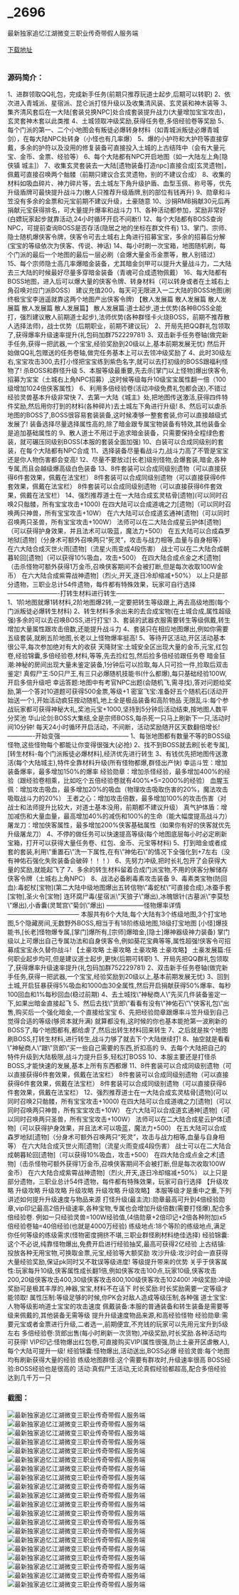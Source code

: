 # _2696
最新独家追忆江湖微变三职业传奇带假人服务端
<br/></br>
[下载地址](https://www.uuid2.com/2696.html "下载地址")
<br/></br>
<h3>源码简介：</h3>
<p>1、进群领取QQ礼包，完成新手任务(前期只推荐玩道士起步,后期可以转职)
2、依次进入青城派、星宿派、昆仑派打怪升级以及收集清风装、玄灵装和神木装等
3、集齐清风套后在一大陆[套装兑换NPC]处合成套装提升战力(大量增加宝宝攻击)，玄灵套神木套以此类推
4、土城领取冲级奖励,获得任务卷,多倍经验卷等奖励
5、每个门派的第一、二个小地图会有叛徒必爆转身材料（如青城派叛徒必爆青城剑），在每大陆NPC处转身（小怪也有几率爆）
5、爆的小护符和大护符等直接穿戴，多余的护符以及没用的修复装备可直接投入土城的上古结阵中（会有大量元宝、金币、金票、经验等）
6、每个大陆都有NPC开启地图（如一大陆左上角[隐侠镇 城主]）
7、收集玄灵套装去一大陆[遗物装备打造npc]直接合成[玄灵遗物]，佩戴可直接召唤两个骷髅（前期只建议合玄灵遗物，别的不建议合成）
8、收集的材料如吸血碎片、神力碎片等，去土城左下角升级护盾、血型玉佩、称号等，优先升级盾牌可最快提升战斗力(散人只推荐升级盾牌,别的部位有钱再升)
9、勋章和斗笠没有多余的金票和元宝前期不建议升级，土豪随意
10、沙捐RMB捐献30元后再捐献元宝获得排名，可大量提升爆率和战斗力
11、各种活动都参加，奖励非常好(白嫖玩家起步就靠活动,24小时循环开启不间断!)
12、每个大陆都有BOSS查询NPC，可提前查询BOSS是否存活(隐居之地的坐标在群文件有)
13、掌门、宗师、隐士随机爆侠客令牌，侠客令可去土城右上角进行招募宝宝，多余的招募后分解(宝宝的等级依次为侠客、传说、神话)
14、每小时刷一次宝箱，地图随机刷，每个门派的最后一个地图的最后一层必刷（会爆大量金币金票等，散人别错过）
15、每个宗师隐士高几率爆暗金装备，尤其暗金剑甲可以提升大量战斗力，二大陆去三大陆的时候最好尽量多穿暗金装备（青魂可合成遗物佩戴）
16、每大陆都有BOSS地图，进入后可以爆大量的侠客令牌、转身材料（可以转身或者在土城右上角召唤对应门派BOSS）
建议充值200，每天可无限进入一二大陆的BOSS地图(刷终极宝宝李逍遥就靠这两个地图产出侠客令牌)
【散人发展篇 散人发展篇 散人发展篇 散人发展篇 散人发展篇】
散人发展篇:道士起步,道士优势(各种BOSS全能打，强烈建议散人前期道士起步),法师优势(各种群怪卡火烧BOSS，前期不推荐散人选择法师)，战士优势（后期职业，前期不建议玩）
2、开局先把QQ群礼包领取了,获得爆率升级速率提升(礼包码加群752229781)
3、双击新手任务卷轴(做完新手任务,获得一把武器,一个宝宝,经验奖励到20级以上,基本前期发展无忧)
然后开始做QQ礼包赠送的任务卷轴,做完任务基本上可以去领冲级奖励了
4、此时30级左右,宝宝攻击300,去打小怪把宝宝练到紫色名字,就可以去打初级的BOSS跟福利怪物了!
杀BOSS和群怪升级
5、本服等级最重要,先去杀[掌门以上怪物]爆出侠客令,招募为宝宝（土城右上角NPC招募）,这时候等级每升10级宝宝属性翻一倍（100级增加1024倍侠客属性）
6、利用多倍经验卷(活动冲级免费礼包都会送),不错过经验灵兽基本升级非常快
7、去第一大陆《城主》处,把地图传送激活,获得四件特件奖励,然后用你打到的材料(各种碎片)去土城左下角进行升级!
8、然后可以虐杀地图的BOSS了,BOSS很容易套装装备,这时候凑够一整套套装,你可以直接越级式发展了!
装备选择尽量选择属性高的,除了暗金跟专属宝物装备有特效,其他装备全是追加基础属性的
9、散人道士不用过于追求暗金装备，只需要保持全程绿色套装，就可碾压同级别BOSS(本服的套装全面加强)
10、白装可以合成同级别的套装，在每个大陆都有NPC合成
11、选择装备尽量看战斗力,战斗力高了不管是宝宝还是你人物伤害都会变高!
12、尽量不要放过[长老]级别怪物,会爆套装,暗金,各种专属,而且会越级爆高级白色装备
13、8件套装可以合成同级别遗物（可以直接获得6件套效果，佩戴在法宝栏）
8件套装可以合成同级别遗物（可以直接获得6件套效果，佩戴在法宝栏）
8件套装可以合成同级别遗物（可以直接获得6件套效果，佩戴在法宝栏）
14、强烈推荐道士在一大陆合成玄灵枯骨[遗物](可以同时召唤2只骷髅，所有宝宝攻击+1000)
在四大陆可以合成道魂之力[遗物]（可以同时召唤两只神兽，所有宝宝攻击+10W）
在六大陆可以合成道玄通神[遗物]（可以同时召唤两只圣兽，所有宝宝攻击+100W）
法师可以在二大陆合成星云护体[遗物]（可以获得护身效果，并且法术可以吸蓝，魔法力+500）
在五大陆可以合成森罗地狱[遗物]（分身术可额外召唤两只“死灵”，攻击与战力相等,血量与自身相等）
在六大陆合成灭世火雨[遗物]（流星火雨变成4段伤害）
战士可以在二大陆合成朝暮轮回[遗物]（可以获得10%吸血，攻击+500）
在四大陆合成点金之术[遗物]（击杀怪物可额外获得1万金币,召唤侠客期间不会被打断,但是每次收取100W金币）
在六大陆合成紫霄战神遗物]（烈火,开天,逐日冷却缩减+50%）
以上只是部分遗物，三职业总计54件遗物，每件都有特殊效果，玩家可自行选择
————————-打转生材料进行转生—————————————————-
1、1阶地图就爆1转材料,2阶地图爆2转,一定要把转生等级跟上,再去高级地图(每个门派叛徒必爆转生材料)
2、转生材料多余出来的去合成宝物(在土城合成,属性超级强)多余的可以去召唤BOSS,进行打宝!
3、套装的武器衣服需要转生等级佩戴,转生增加大量属性跟攻击倍数,还能提升战斗力
4、套装只在相应地图爆出,例如你需要五级套装,就刷五阶地图,长老以上怪物爆率挺高!
5、等待开区活动,开区活动基本很公平,每次参加绝对有大的收获
天降财宝:土城安全区出现大量的金币,元宝,红包卷,经验锦囊,多倍经验卷,材料,等等,先去捡红包,然后捡多倍经验跟任务卷
暗金狂潮:神秘的房间出现大量未鉴定装备,1分钟后可以捡取,每人只可捡一件,捡取后双击鉴定!
真假尸王:50只尸王,有三只必爆随机技能书(什么都爆),每只基础经验100W,开启多倍升级吧
幸运答题:地图中有考官NPC出题(会随机飞,需寻找),答对问题给奖励,第一个答对10道题可获得500金票,等级+1
密室飞宝:准备好五个随机石(活动开始送一个),开始活动疯狂按动随机,地上全是极品装备和高阶物品
无限乱斗:每个参战玩家都可获得神秘大礼,奖池元宝+1000,坚持到5分钟后活动结束,按地图人数平分奖池
华山论剑:BOSS大集结,全是宗师BOSS,每杀死一只马上刷新下一只,活动时间10分钟!
每天24小时循环开启活动，不间断，活动奖励随开区天数翻倍增长!
————-开始变强———————————
1、每张地图都有数量不等的BOSS级怪物,这些怪物每个都能让你变得很强大(必抢)
2、找不到BOSS就去刷[长老专属],[转生材料-每个门派叛徒必爆材料],经济优先进行转生
3、有钱优先把地图传送激活(每个大陆城主),特件全靠材料升级(所有怪物都爆,群怪出产快)
幸运斗笠：增加装备爆率，最多增加150%的爆率
经验勋章：增加杀怪经验，最多增加400%的经验（跟经验卷相乘，比如吃个五倍经验卷就有400%*5=2000%的经验）
血腥玉佩：增加攻击吸血，最多增加20%的吸血（物理攻击吸取伤害的20%，魔法攻击吸取战斗力的20%）
王者之心：增加攻击倍数，最多增加100%的攻击伤害（对战士和法师提升比较大，对道士基本没用，前期都不建议升级）
真气护体盾：增加减伤和大量血量，最高增加40%的减伤和100%的生命（能大幅度提高战斗力）
屠龙刀：增加侠客属性，最多增加200%侠客基础属性（如果你有好的侠客就优先升级屠龙刀）
4、不停的做任务可以快速提高等级(每个地图底层每小时必定刷新宝箱，打开可以获得大量任务卷、红包、金币、元宝等材料)
5、打到暗金或者成套的套装,利用\”重置石\”洗一下属性,在有\”神佑石\”的情况下全强化到+7左右（没有神佑石强化失败装备会破碎！！！）
6、先努力冲级,把时长礼包开了会获得大量的奖励,就能起飞了
7、多余的转生材料留着合成门派宝物,不用的侠客分解储存侠客令牌（土城右上角NPC）
8、战法必备刷毒素攻击装备
9、毒素类宝物(防回血):毒蛇杖[宝物](第二大陆中级地图爆出五转信物\”毒蛇杖\”可直接合成),冰蚕手套[宝物],圣火令[宝物]
连环腐尸毒(星宿派\”天狼子\”爆出),冰魄银针(古墓派\”李莫愁\”爆出),小香囊(灵鹫宫\”菊剑\”爆出)
——————怪物爆率详情———————————–
本服共有6个大陆,每个大陆有3个练级地图,3个打宝地图,5个隐藏房间,无数野外BOSS,相当于有18阶练级地图,18级打宝地图
[小怪]爆技能书,[长老]怪物爆专属,[掌门]爆所有,[宗师]爆暗金,[隐士]爆神器级神力装备)
掌门级以上可爆出自己专属功法和自身侠客令,例如葵花宝典等等,属性超强!侠客令可招募成宝宝永久替你战斗!
【土豪攻略 土豪攻略 土豪攻略 土豪攻略】
土豪发展篇:任何职业起步均可,但是建议道士起步,更快(后期可转职)
1、开局先把QQ群礼包领取了,获得爆率升级速率提升(礼包码加群752229781)
2、双击新手任务卷轴(做完新手任务,获得一把武器,一个宝宝,经验奖励到20级以上,基本前期发展无忧)
3、回到土城,开启狂暴获得5%吸血和1000血30全属性,然后开启捐献获得50%爆率、每秒100回血和1%每秒回血(稳过前期)
4、去土城找\”神秘商人\”先买几件装备鉴定一下,如果出暗金直接起飞
5、然后去找\”货郎\”看看有没有\”神佑石\”\”侠客礼包\”出售,购买后一个强化暗金,一个直接给宝宝
6、先把经验勋章跟爆率斗笠升级到自己觉得合适的等级(够资本就升满)
就算都没有,这时候的你也基本能抢第一波刷新的BOSS了,每个地图都有,都给虐了,然后出转生材料回来转生
7、之后就是挨个地图刷BOSS,打转生材料,进行转生,战斗力够了就去下个大陆继续打!
8、抽空就是看看\”神秘商人\”跟\”货郎\”买一些自己需要的东西,折扣高的
9、去每个大陆把自己的特件升级到大陆极限,战斗力提升巨多,轻松打BOSS
10、本服主要还是打怪杀BOSS,才能快速的发展,基本上所有东西都爆
11、8件套装可以合成同级别遗物（可以直接获得6件套效果，佩戴在法宝栏）
8件套装可以合成同级别遗物（可以直接获得6件套效果，佩戴在法宝栏）
8件套装可以合成同级别遗物（可以直接获得6件套效果，佩戴在法宝栏）
12、强烈推荐道士在一大陆合成玄灵枯骨[遗物](可以同时召唤2只骷髅，所有宝宝攻击+1000)
在四大陆可以合成道魂之力[遗物]（可以同时召唤两只神兽，所有宝宝攻击+10W）
在六大陆可以合成道玄通神[遗物]（可以同时召唤两只圣兽，所有宝宝攻击+100W）
法师可以在二大陆合成星云护体[遗物]（可以获得护身效果，并且法术可以吸蓝，魔法力+500）
在五大陆可以合成森罗地狱[遗物]（分身术可额外召唤两只“死灵”，攻击与战力相等,血量与自身相等）
在六大陆合成灭世火雨[遗物]（流星火雨变成4段伤害）
战士可以在二大陆合成朝暮轮回[遗物]（可以获得10%吸血，攻击+500）
在四大陆合成点金之术[遗物]（击杀怪物可额外获得1万金币,召唤侠客期间不会被打断,但是每次收取100W金币）
在六大陆合成紫霄战神遗物]（烈火,开天,逐日冷却缩减+50%）
以上只是部分遗物，三职业总计54件遗物，每件都有特殊效果，玩家可自行选择
【升级攻略 升级攻略 升级攻略 升级攻略 升级攻略 升级攻略】
本服等级才是重中之重,下列讲述如何提升升级速度与物品来源
打怪升级(最主流):勋章最高可升到4倍经验勋章,vip印记最高2倍升级速率,各种宝物,专属也会增加升级倍数(需要打怪爆),配合多倍经验卷.
例如一只经验灵兽=100W经验值,(4倍勋章+2倍印记+2倍各种附加)x5倍经验卷轴=40倍经验(也就是4000万经验)
练级地点:18个等阶的练级地点,满足你任何等级的练级需求(怪物密度拥挤不堪,三职业群怪刷材料绝佳选择)
经验锦囊:这个不必说,纯靠怪物爆出,免费开启进行经验抽奖,最高可获得2亿经验
上古结镇:投放各种无用宝物,可换取金票,元宝,经验等大额奖励
攻沙升级:攻沙时会一直获得大量经验奖励,保证pk同时又不耽误等级进度!
等级提升带来的优势
关乎于侠客属性:玩家每升10级,侠客属性成长翻1倍,例如侠客攻击100点,玩家10级,侠客攻击200,20级侠客攻击400,30级侠客攻击800,100级侠客攻击102400!
冲级奖励:冲级奖励可是极其丰厚的,神器,宝宝,材料不在话下
时长奖励:时长奖励需要一定等级才能领取!
属性压制:等级足够的时候,你PK会对敌人造成等级压制,各种强
道士宝宝:人物等级影响道士宝宝的攻击速度
佩戴装备:本服的普通装备和转生装备是需要等级来佩戴的,其他装备无需等级
提升升级速度物品来源,和高经验怪物
经验勋章:需要元宝或者金票进行升级,二者选一,前期便宜,不充钱的玩家可以先用元宝升到5级左右
多倍经验卷:货郎出售(每小时刷新一次货物),冲级奖励,时长奖励.各种活动均可获得!
VIP印记:怪物爆出红包卷,可直接购买VIP(属性很强,防止土豪开区虐散人),每个大陆可提升一级!
经验锦囊:怪物爆出,活动送出,BOSS必爆
经验灵兽:每个地图均有刷新获得大量的经验
练级地图群怪:这个需要有群攻时,升级速率很高
BOSS经验:BOSS经验也是很高的
活动:真假尸王活动,无论真假经验都超高,配合多倍经验达到几千万一只<p>
<h3>截图：</h3>
<img src="https://www.uuid2.com/wp-content/uploads/img/202105/fa7f123804.jpg" alt="最新独家追忆江湖微变三职业传奇带假人服务端"><img src="https://www.uuid2.com/wp-content/uploads/img/202105/9acee39489.jpg" alt="最新独家追忆江湖微变三职业传奇带假人服务端"><img src="https://www.uuid2.com/wp-content/uploads/img/202105/8049c12888.jpg" alt="最新独家追忆江湖微变三职业传奇带假人服务端"><img src="https://www.uuid2.com/wp-content/uploads/img/202105/76af6ec798.jpg" alt="最新独家追忆江湖微变三职业传奇带假人服务端"><img src="https://www.uuid2.com/wp-content/uploads/img/202105/6753227554.jpg" alt="最新独家追忆江湖微变三职业传奇带假人服务端"><img src="https://www.uuid2.com/wp-content/uploads/img/202105/cb70448862.jpg" alt="最新独家追忆江湖微变三职业传奇带假人服务端"><img src="https://www.uuid2.com/wp-content/uploads/img/202105/c6f905d217.jpg" alt="最新独家追忆江湖微变三职业传奇带假人服务端"><img src="https://www.uuid2.com/wp-content/uploads/img/202105/21e0aa6220.jpg" alt="最新独家追忆江湖微变三职业传奇带假人服务端"><img src="https://www.uuid2.com/wp-content/uploads/img/202105/3beeb80796.jpg" alt="最新独家追忆江湖微变三职业传奇带假人服务端"><img src="https://www.uuid2.com/wp-content/uploads/img/202105/4b97eca424.jpg" alt="最新独家追忆江湖微变三职业传奇带假人服务端"><img src="https://www.uuid2.com/wp-content/uploads/img/202105/f646089545.jpg" alt="最新独家追忆江湖微变三职业传奇带假人服务端"><img src="https://www.uuid2.com/wp-content/uploads/img/202105/5b33320997.jpg" alt="最新独家追忆江湖微变三职业传奇带假人服务端"><img src="https://www.uuid2.com/wp-content/uploads/img/202105/5144da2658.jpg" alt="最新独家追忆江湖微变三职业传奇带假人服务端"><img src="https://www.uuid2.com/wp-content/uploads/img/202105/21593dd844.jpg" alt="最新独家追忆江湖微变三职业传奇带假人服务端"><img src="https://www.uuid2.com/wp-content/uploads/img/202105/4cd33aa364.jpg" alt="最新独家追忆江湖微变三职业传奇带假人服务端"><img src="https://www.uuid2.com/wp-content/uploads/img/202105/3393819252.jpg" alt="最新独家追忆江湖微变三职业传奇带假人服务端"><img src="https://www.uuid2.com/wp-content/uploads/img/202105/f925c06758.jpg" alt="最新独家追忆江湖微变三职业传奇带假人服务端"><img src="https://www.uuid2.com/wp-content/uploads/img/202105/e32dc1f279.jpg" alt="最新独家追忆江湖微变三职业传奇带假人服务端"><img src="https://www.uuid2.com/wp-content/uploads/img/202105/42906fb734.jpg" alt="最新独家追忆江湖微变三职业传奇带假人服务端"><img src="https://www.uuid2.com/wp-content/uploads/img/202105/c9bc3d9354.jpg" alt="最新独家追忆江湖微变三职业传奇带假人服务端">
